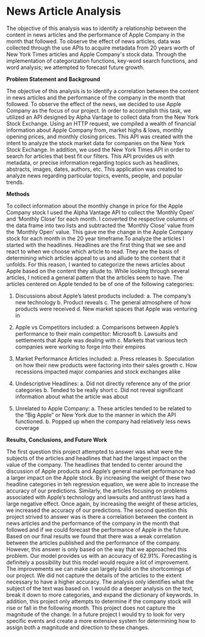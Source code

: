 # News Article Analysis

The objective of this analysis was to identify a relationship between the content in news articles and the performance of Apple Company in the month that followed. To observe the effect of news articles, data was collected through the use APIs to acquire metadata from 20 years worth of New York Times articles and Apple Company's stock data. Through the implementation of categorization functions, key-word search functions, and word analysis; we attempted to forecast future growth.


**Problem Statement and Background**

The objective of this analysis is to identify a correlation between the content in news articles and the performance of the company in the month that followed. To observe the effect of the news, we decided to use Apple Company as the focus of our project. In order to accomplish this task, we utilized an API designed by Alpha Vantage to collect data from the New York Stock Exchange. Using an HTTP request, we compiled a wealth of financial information about Apple Company from, market highs & lows, monthly opening prices, and monthly closing prices. This API was created with the intent to analyze the stock market data for companies on the New York Stock Exchange. In addition, we used the New York Times API in order to search for articles that best fit our filters. This API provides us with metadata, or precise information regarding topics such as headlines, abstracts, images, dates, authors, etc. This application was
created to analyze news regarding particular topics, events, people, and popular trends.

**Methods**

To collect information about the monthly change in price for the Apple Company stock I used the Alpha Vantage API to collect the ‘Monthly Open’ and ‘Monthly Close’ for each month. I converted the respective columns of the data frame into two lists and subtracted the ‘Monthly Close’ value from the ‘Monthly Open’ value. This gave me the change in the Apple Company stock for each month in the 20 year timeframe.To analyze the articles I started with the headlines. Headlines are the first thing that we see and react to when we choose which article to read. They are the basis of determining which articles appeal to us and allude to the content that it unfolds. For this reason, I wanted to
categorize the news articles about Apple based on the content they allude to. While looking through several articles, I noticed a general pattern that the articles seem to have. The articles centered on Apple tended to be of one of the following categories:

1.	Discussions about Apple’s latest products included:
  a.	The company’s new technology
  b.	Product reveals
  c.	The general atmosphere of how products were received
  d.	New market spaces that Apple was venturing in

2.	Apple vs Competitors included:
  a.	Comparisons between Apple’s performance to their main competitor: Microsoft
  b.	Lawsuits and settlements that Apple was dealing with
  c.	Markets that various tech companies were working to forge into their empires

3.	Market Performance Articles included:
  a.	Press releases
  b.	Speculation on how their new products were factoring into their sales growth
  c.	How recessions impacted major companies and stock exchanges alike

4.	Undescriptive Headlines:
  a.	Did not directly reference any of the prior categories
  b.	Tended to be really short
  c.	Did not reveal significant information about what the article was about

5.	Unrelated to Apple Company:
  a.	These articles tended to be related to the “Big Apple” or New York due to the manner in which the API functioned.
  b. Popped up when the company had relatively less news coverage

**Results, Conclusions, and Future Work**

  The first question this project attempted to answer was what were the subjects of the articles and headlines that had the largest impact on the value of the company. The headlines that tended to center around the discussion of Apple products and Apple’s general market performance had a larger impact on the Apple stock. By increasing the weight of these two headline categories in teh regression equation, we were able to increase the accuracy of our predictions. Similarly, the articles focusing on problems associated with Apple’s technology and lawsuits and antitrust laws had a large negative effect. Once again, by increasing the weight of these articles, we increased the accuracy of our predictions.
  The second question this project strived to answer was is there a correlation between the content in news articles and the performance of the company in the month that followed and if we could forecast the performance of Apple in the future. Based on our final results we found that there was a weak correlation between the articles published and the performance of the company. However, this answer is only based on the way that we approached this problem. Our model provides us with an accuracy of 62.91%. Forecasting is definitely a possibility but this model would require a lot of improvement. The improvements we can make can largely build on the shortcomings of our project. We did not capture the details of the articles to the extent necessary to have a higher accuracy. The analysis only identifies what the subject of the text was based on. I would do a deeper analysis on the text, break it down to more categories, and expand the dictionary of keywords. In addition, this project only attempts to determine if the company stock will rise or fall in the following month. This project does not capture the magnitude of the change. In a future project I would try to look for very specific events and
create a more extensive system for determining how to assign both a magnitude and direction to these changes.


